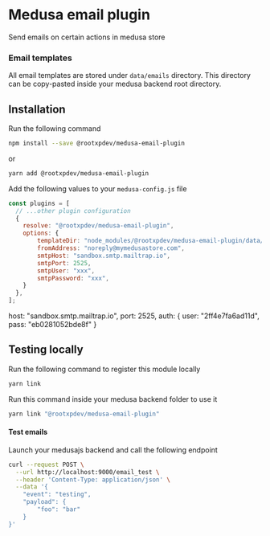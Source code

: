 # Medusa email plugin

Send emails on certain actions in medusa store

### Email templates

All email templates are stored under `data/emails` directory. This directory can be copy-pasted inside your medusa backend root directory.


## Installation

Run the following command

```bash
npm install --save @rootxpdev/medusa-email-plugin
```
or

```bash
yarn add @rootxpdev/medusa-email-plugin
```

Add the following values to your `medusa-config.js` file

```javascript
const plugins = [
  // ...other plugin configuration
  {
    resolve: "@rootxpdev/medusa-email-plugin",
    options: {
        templateDir: "node_modules/@rootxpdev/medusa-email-plugin/data/emails",
        fromAddress: "noreply@mymedusastore.com",
        smtpHost: "sandbox.smtp.mailtrap.io",
        smtpPort: 2525,
        smtpUser: "xxx",
        smtpPassword: "xxx",
    }
  },
];
```

host: "sandbox.smtp.mailtrap.io",
port: 2525,
auth: {
user: "2ff4e7fa6ad11d",
pass: "eb0281052bde8f"
}

## Testing locally

Run the following command to register this module locally

```bash
yarn link
```

Run this command inside your medusa backend folder to use it
```bash
yarn link "@rootxpdev/medusa-email-plugin"
```

#### Test emails

Launch your medusajs backend and call the following endpoint

```bash
curl --request POST \
  --url http://localhost:9000/email_test \
  --header 'Content-Type: application/json' \
  --data '{
	"event": "testing",
	"payload": {
		"foo": "bar"
	}
}'
```